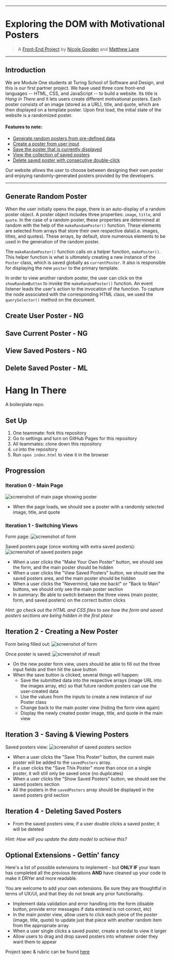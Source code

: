 ---
# Exploring the DOM with Motivational Posters
> A [Front-End Project](https://nicolegooden.github.io/hang-in-there-boilerplate/) by [Nicole Gooden](https://github.com/nicolegooden) and [Matthew Lane](https://github.com/GreyMatteOr)

___

## Introduction
We are Module One students at Turing School of Software and Design, and this is our first partner project.  We have used three core front-end languages -- HTML, CSS, and JavaScript -- to build a website.
Its title is *Hang in There* and it lets users create different motivational posters.  Each poster consists of an image (stored as a URL), title, and quote, which are then  displayed on a template poster.  Upon first load, the initial state of the website is a randomized poster.

#### Features to note:
+ [Generate random posters from pre-defined data](#generate-random-poster)
+ [Create a poster from user input](#create-user-poster)
+ [Save the poster that is currently displayed](#save-current-poster)
+ [View the collection of saved posters](#view-saved-posters)
+ [Delete saved poster with consecutive double-click](#delete-saved-poster)

Our website allows the user to choose between designing their own poster and enjoying randomly-generated posters provided by the developers.
___

## Generate Random Poster

When the user initially opens the page, there is an auto-display of a random poster object.  A poster object includes three properties: `image`, `title`, and `quote`.  In the case of a random poster, these properties are determined at random with the help of the `makeRandomPoster()` function.  These elements are selected from arrays that store their own respective data(i.e. images, titles, and quotes).  These arrays, by default, store numerous elements to be used in the generation of the random poster.

The `makeRandomPoster()` function calls on a helper function, `makePoster()`. This helper function is what is ultimately creating a new instance of the `Poster` class, which is saved globally as `currentPoster`. It also is responsible for displaying the new `poster` to the primary template.

In order to view another random poster, the user can click on the `showRandomButton` to invoke the `makeRandomPoster()` function.  An event listener leads the user's action to the invocation of the function.  To capture the node associated with the corresponding HTML class, we used the `querySelector()` method on the document.

## Create User Poster - NG

## Save Current Poster - NG

## View Saved Posters - NG

## Delete Saved Poster - ML


























































# Hang In There

A boilerplate repo.

## Set Up

1. One teammate: fork this repository
2. Go to settings and turn on GitHub Pages for this repository
3. All teammates: clone down this repository
4. `cd` into the repository
5. Run `open index.html` to view it in the browser

## Progression

### Iteration 0 - Main Page

![screenshot of main page showing poster](/readme-imgs/homepage.png)

- When the page loads, we should see a poster with a randomly selected image, title, and quote

### Iteration 1 - Switching Views

Form page:
![screenshot of form](/readme-imgs/form.png)

Saved posters page (once working with extra saved posters):
![screenshot of saved posters page](/readme-imgs/saved.png)

- When a user clicks the "Make Your Own Poster" button, we should see the form, and the main poster should be hidden
- When a user clicks the "View Saved Posters" button, we should see the saved posters area, and the main poster should be hidden
- When a user clicks the "Nevermind, take me back!" or "Back to Main" buttons, we should only see the main poster section
- In summary: Be able to switch between the three views (main poster, form, and saved posters) on the correct button clicks

_Hint: go check out the HTML and CSS files to see how the form and saved posters sections are being hidden in the first place_

## Iteration 2 - Creating a New Poster

Form being filled out:
![screenshot of form](/readme-imgs/form.png)

Once poster is saved:
![screenshot of result](/readme-imgs/form-result.png)

- On the new poster form view, users should be able to fill out the three input fields and then hit the save button
- When the save button is clicked, several things will happen:
  - Save the submitted data into the respective arrays (image URL into the images array, etc) so that future random posters can use the user-created data
  - Use the values from the inputs to create a new instance of our Poster class
  - Change back to the main poster view (hiding the form view again)
  - Display the newly created poster image, title, and quote in the main view

## Iteration 3 - Saving & Viewing Posters

Saved posters view:
![screenshot of saved posters section](/readme-imgs/saved.png)

- When a user clicks the "Save This Poster" button, the current main poster will be added to the `savedPosters` array.
- If a user clicks the "Save This Poster" more than once on a single poster, it will still only be saved once (no duplicates)
- When a user clicks the "Show Saved Posters" button, we should see the saved posters section
- All the posters in the `savedPosters` array should be displayed in the saved posters grid section

## Iteration 4 - Deleting Saved Posters

- From the saved posters view, if a user double clicks a saved poster, it will be deleted

_Hint: How will you update the data model to achieve this?_

## Optional Extensions - Gettin' fancy

Here's a list of possible extensions to implement - but **ONLY IF** your team has completed all the previous iterations **AND** have cleaned up your code to make it DRYer and more readable.

You are welcome to add your own extensions. Be sure they are thoughtful in terms of UX/UI, and that they do not break any prior functionality.

- Implement data validation and error handling into the form (disable button, provide error messages if data entered is not correct, etc)
- In the main poster view, allow users to click each piece of the poster (image, title, quote) to update just that piece with another random item from the appropriate array
- When a user single clicks a saved poster, create a modal to view it larger
- Allow users to drag and drop saved posters into whatever order they want them to appear


Project spec & rubric can be found [here](https://frontend.turing.io/projects/module-1/hang-in-there.html)
